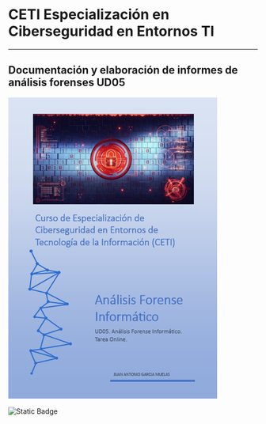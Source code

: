 # CETI Especialización en Ciberseguridad en Entornos TI
---
## Documentación y elaboración de informes de análisis forenses UD05

![Análisis Forense Informático](./Portada-AFI05.png "Documentación y elaboración de informes de análisis forenses") 

![Static Badge](https://img.shields.io/badge/%E2%9C%85%20Calificaci%C3%B3n%3A-6-%23b2f5ca?style=for-the-badge&labelColor=%23b2f5ca&color=%23b2f5ca)

